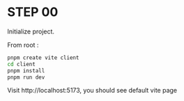 # STEP 00

Initialize project.

From root : 
```bash
pnpm create vite client
cd client
pnpm install
pnpm run dev
```

Visit http://localhost:5173, you should see default vite page